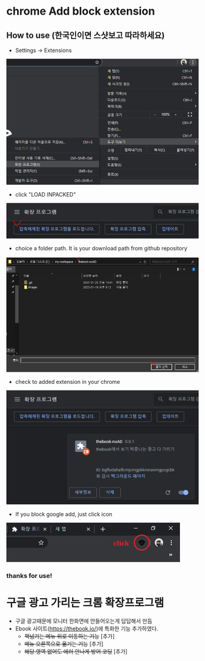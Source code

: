 # chrome Add block extension
## How to use (한국인이면 스샷보고 따라하세요)
- Settings -> Extensions

![01](./images/howtouse01.png)

- click "LOAD INPACKED"

![01](./images/howtouse02.png)

- choice a folder path. It is your download path from github repository

![01](./images/howtouse03.png)

- check to added extension in your chrome

![01](./images/howtouse04.png)

- If you block google add, just click icon

![01](./images/howtouse05.png)

### thanks for use!

# 구글 광고 가리는 크롬 확장프로그램
- 구글 광고때문에 모니터 한화면에 안들어오는게 답답해서 만듬
- Ebook 사이트(https://thebook.io/)에 특화한 기능 추가하였다.
  - ~~책넘기는 메뉴 위로 이동하는 기능~~ [추가]
  - ~~메뉴 오른쪽으로 옮기는 기능~~ [추가]
  - ~~해당 영역 없어도 에러 안나게 방어 코딩~~ [추가]